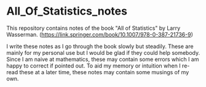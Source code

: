 # All_Of_Statistics_notes
This repository contains notes of the book "All of Statistics" by Larry Wasserman. (https://link.springer.com/book/10.1007/978-0-387-21736-9)

I write these notes as I go through the book slowly but steadily. These are mainly for my personal use but I would be glad if they could help somebody. Since I am naive at mathematics, these may contain some errors which I am happy to correct if pointed out. To aid my memory or intuition when I re-read these at a later time, these notes may contain some musings of my own.
